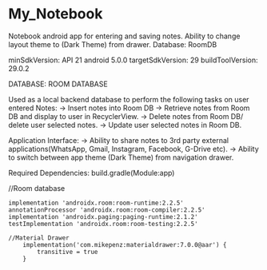 # My_Notebook
Notebook android app for entering and saving notes. Ability to change layout theme to (Dark Theme) from drawer.
Database: RoomDB

minSdkVersion: API 21 android 5.0.0
targetSdkVersion: 29
buildToolVersion: 29.0.2

DATABASE: ROOM DATABASE

Used as a local backend database to perform the following tasks on user entered Notes:
-> Insert notes into Room DB
-> Retrieve notes from Room DB and display to user in RecyclerView.
-> Delete notes from Room DB/ delete user selected notes.
-> Update user selected notes in Room DB.

Application Interface:
-> Ability to share notes to 3rd party external applications(WhatsApp, Gmail, Instagram, Facebook, G-Drive etc).
-> Ability to switch between app theme (Dark Theme) from navigation drawer.

Required Dependencies: build.gradle(Module:app)

  //Room database
  
    implementation 'androidx.room:room-runtime:2.2.5'
    annotationProcessor 'androidx.room:room-compiler:2.2.5'
    implementation 'androidx.paging:paging-runtime:2.1.2'
    testImplementation 'androidx.room:room-testing:2.2.5'
   
    //Material Drawer
        implementation('com.mikepenz:materialdrawer:7.0.0@aar') {
            transitive = true
        }
